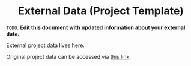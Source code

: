 <h1 align="center">External Data (Project Template)</h1>

`TODO`: **Edit this document with updated information about your external data.**

External project data lives here.

Original project data can be accessed via [this link](https://google.com/).
